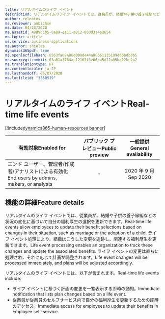 ```yaml
---
title: リアルタイムのライフ イベント
description: リアルタイムのライフ イベントでは、従業員が、結婚や子供の養子縁組などの状況の変化に基づいて自分の福利厚生の選択を更新できます。 ライフ イベントの変更は直ちに処理され、それに応じて計画が調整されます。
author: relnotes
ms.reviewer: anbichse
ms.date: 04/28/2020
ms.assetid: 49d9dc05-8a89-ea11-a812-000d3a4e3654
ms.topic: article
ms.service: business-applications
ms.author: shielas
dynamics365pdf: true
ms.openlocfilehash: 8563fa07a86e009de44a88661115109d65bdb3b5
ms.sourcegitcommit: 63a61a3764ac12162f3e06ea5d22a05ba22be2a2
ms.translationtype: HT
ms.contentlocale: ja-JP
ms.lasthandoff: 05/07/2020
ms.locfileid: "3350919"
---
```

# <a name="real-time-life-events"></a><span data-ttu-id="60b09-104">リアルタイムのライフ イベント</span><span class="sxs-lookup"><span data-stu-id="60b09-104">Real-time life events</span></span>
[!include[dynamics365-human-resources banner](../includes/dynamics365-human-resources.md)]

| <span data-ttu-id="60b09-105">有効対象</span><span class="sxs-lookup"><span data-stu-id="60b09-105">Enabled for</span></span>    |  <span data-ttu-id="60b09-106">パブリック プレビュー</span><span class="sxs-lookup"><span data-stu-id="60b09-106">Public preview</span></span> | <span data-ttu-id="60b09-107">一般提供</span><span class="sxs-lookup"><span data-stu-id="60b09-107">General availability</span></span> | 
| ---------- | :----------: |:----------: |
|<span data-ttu-id="60b09-108">エンド ユーザー、管理者/作成者/アナリストによる有効化</span><span class="sxs-lookup"><span data-stu-id="60b09-108">End users by admins, makers, or analysts</span></span>|-| <span data-ttu-id="60b09-109">2020 年 9 月</span><span class="sxs-lookup"><span data-stu-id="60b09-109">Sep 2020</span></span>|






## <a name="feature-details"></a><span data-ttu-id="60b09-110">機能の詳細</span><span class="sxs-lookup"><span data-stu-id="60b09-110">Feature details</span></span>
<!--feature detail start -->
<span data-ttu-id="60b09-111">リアルタイムのライフ イベントでは、従業員が、結婚や子供の養子縁組などの状況の変化に基づいて自分の福利厚生の選択を更新できます。</span><span class="sxs-lookup"><span data-stu-id="60b09-111">Real-time life events allow employees to update their benefit selections based on changes in their situation, such as marriage or the adoption of a child.</span></span> <span data-ttu-id="60b09-112">ライフ イベント処理により、組織はこうした変更を追跡し、関連する福利厚生を更新できます。</span><span class="sxs-lookup"><span data-stu-id="60b09-112">Life event processing enables an organization to track these changes and update the associated benefits.</span></span> <span data-ttu-id="60b09-113">ライフ イベントの変更は直ちに処理され、それに応じて計画が調整されます。</span><span class="sxs-lookup"><span data-stu-id="60b09-113">Life event changes will be processed immediately, and plans will be adjusted accordingly.</span></span>

<span data-ttu-id="60b09-114">リアルタイムのライフ イベントには、以下が含まれます。</span><span class="sxs-lookup"><span data-stu-id="60b09-114">Real-time life events include:</span></span>

- <span data-ttu-id="60b09-115">ライフ イベントに基づく計画の変更を一覧表示する即時の通知。</span><span class="sxs-lookup"><span data-stu-id="60b09-115">Immediate notification that lists plan changes based on a life event.</span></span>
- <span data-ttu-id="60b09-116">従業員が従業員のセルフサービス内で自分の福利厚生を更新するための即時のアクセス。</span><span class="sxs-lookup"><span data-stu-id="60b09-116">Immediate access for employees to update their benefits in Employee self-service.</span></span>
<!--feature detail end -->










